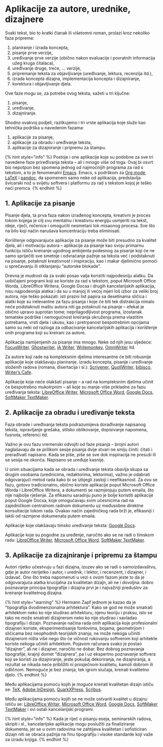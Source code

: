 # Aplikacije za autore, urednike, dizajnere

Svaki tekst, bio to kratki članak ili višetomni roman, prolazi kroz nekoliko faza pripreme:

1. planiranje i izrada koncepta,
2. pisanje prve verzije,
3. uređivanje prve verzije (obično nakon evaluacije i povratnih informacija užeg kruga čitalaca),
4. uređivanje druge, treće, ... verzije,
5. pripremanje teksta za objavljivanje (uređivanje, lektura, recenzija itd.),
6. izrada koncepta dizajna, implementacija koncepta i dizajniranje,
7. korektura i objavljivanje djela.

Ove faze mogu se, za potrebe ovog teksta, sažeti u tri ključne:

1. pisanje,
2. uređivanje,
3. dizajniranje.

Shodno ovakvoj podjeli, razlikujemo i tri vrste aplikacija koje služe kao tehnička podrška u navedenim fazama:

1. aplikacije za pisanje,
2. aplikacije za obradu i uređivanje teksta,
3. aplikacije za dizajniranje i pripremu za štampu.

{% hint style="info" %}
Postoje i one aplikacije koje su podobne za sve tri navedene faze priređivanja teksta – ali i mnogo više od toga. Ovaj bi osvrt bio nepotpun bez spomena jednog od najmoćnijih programa za rad s tekstom, a to je fenomenalni [Emacs](https://www.gnu.org/software/emacs/). Emacs, s podrškom za [Org mode](https://orgmode.org/), [LaTeX](https://www.latex-project.org/) i [pandoc](https://pandoc.org/), da spomenem samo neke od aplikacija, predstavlja švicarski nož u svijetu softvera i platformu za rad s tekstom kojoj je teško naći premca.
{% endhint %}

## 1. Aplikacije za pisanje

Pisanje djela, ta prva faza nakon izrađenog koncepta, kreativni je proces tokom kojega je cilj svu mentalnu i kreativnu energiju usmjeriti na tekst, ideje, riječi, rečenice i omogućiti nesmetani tok misaonog procesa. Sve što na bilo koji način narušava koncentraciju treba eliminisati.

Korištenje odgovarajuće aplikacije za pisanje može biti presudno za kvalitet djela, ali i motivaciju autora – aplikacije za pisanje kao svoju primarnu funkciju ističu kreiranje ugodnog ambijenta podesnog za pisanje koji će ne samo spriječiti sve smetnje i odvraćanje pažnje sa teksta već i podstaknuti na pisanje, potaknuti kreativnost i inspiraciju, kao i makar djelimično pomoći u sprečavanju ili otklanjanju “autorske blokade”.

Drevna je mudrost da za svaki posao valja koristiti najpodesniju alatku. Da uobičajeni programi koji se koriste za rad s tekstom, poput Microsoft Office Worda, LibreOffice Writera, Google Docsa i drugih kancelarijskih aplikacija, nisu najpodesnija alatka i da su u manjoj ili većoj mjeri loš izbor za veliki broj autora, nije teško pokazati: isti prazni list papira sa desetinama sličica i alatki koje su irelevantne za fazu pisanja i koje će biti tek distrakcija nimalo neće podstaknuti maštu autora niti ga potaknuti na pisanje – efekat je obično upravo suprotan tome; neprilagodljivost programa, izostanak tematske podrške i nemogućnost kreiranja okruženja prema vlastitim potrebama, vrsti djela i ukusu, kao i pretrpanost bespotrebnim opcijama samo su neki od razloga za odbacivanje kancelarijskih aplikacija i korištenje onih programa koji su kreirani za autore.

Aplikacija namijenjenih za pisanje ima mnogo. Neke od njih jesu sljedeće: [FocusWriter](https://gottcode.org/focuswriter/), [Ghostwriter](https://wereturtle.github.io/ghostwriter/), [iA Writer](https://ia.net/writer), [Writemonkey](http://writemonkey.com/), [OmmWriter](https://ommwriter.com/) itd.

Za autore koji rade na kompleksnim djelima interesantne će biti robusnije aplikacije koje olakšavaju planiranje, izradu koncepta, pisanje i uređivanje složenih radova (romana, disertacija i sl.): [Scrivener](https://www.literatureandlatte.com/scrivener/overview), [QuollWriter](http://quollwriter.com/), [bibisco](http://www.bibisco.com/), [Writer’s Cafe](http://www.writerscafe.co.uk/).

Aplikacije koje neće olakšati pisanje – a rad na kompleksnim djelima učinit će bespotrebno mukotrpnim – ali koje su manje-više prikladne za fazu uređivanja teksta: [LibreOffice Writer](https://www.libreoffice.org/), [Microsoft Office Word](https://products.office.com/en/word), [Google Docs](https://www.google.com/docs/about/), [SoftMaker TextMaker](http://www.softmaker.com/en/softmaker-office-windows-textmaker).

## 2. Aplikacije za obradu i uređivanje teksta

Faza obrade i uređivanja teksta podrazumijeva dorađivanje napisanog teksta, ispravljanje grešaka, stilsko oblikovanje, dopisivanje napomena, fusnota, referenci itd.

Važno je ovu fazu vremenski odvojiti od faze pisanja – brojni autori naglašavaju da se prilikom sesije pisanja dvije stvari ne smiju činiti: čitati i prerađivati napisano. Kada se piše, piše se sve dok inspiracija ne presuši ili se sesija ne okonča. Napisano se uređuje kasnije.

U onim situacijama kada se obrada i uređivanje teksta obavlja skupa sa drugim osobama (urednicima, redaktorima, lektorima), važno je odabrati odgovarajući metod rada kako bi se izbjegli zastoji i neefikasnost. Za ovu se fazu, gotovo tradicionalno, obično koriste aplikacije poput Microsoft Office Worda i LibreOffice Writera, a dokumenti se razmjenjuju putem emaila, što nije najbolje rješenje. Za efikasnu saradnju puno je bolje koristiti aplikacije poput Google Docsa, koje omogućavaju svim učesnicima rad na zajedničkom centralnom radnom dokumentu uz međusobne direktne konsultacije tokom rada. Ovakav način zajedničkog rada brži je, efikasniji i lakši od razmjene dokumenata putem emaila.

Aplikacije koje olakšavaju timsko uređivanje teksta: [Google Docs](https://www.google.com/docs/about/).

Aplikacije koje su pogodne za uređenje, naročito ako se ne radi o timskom radu: [LibreOffice Writer](https://www.libreoffice.org/), [Microsoft Office Word](https://products.office.com/en/word), [SoftMaker TextMaker](http://www.softmaker.com/en/softmaker-office-windows-textmaker).

## 3. Aplikacije za dizajniranje i pripremu za štampu

Autori rijetko učestvuju u fazi dizajna, izuzev ako se radi o samoizdavaštvu, gdje je autor nerijetko i autor, i urednik, i lektor, i recenzent, i dizajner, i izdavač. Ono što treba napomenuti u vezi s ovom fazom jeste to da je odgovarajuća alatka krucijalna za kvalitetan dizajn, ali ne i dovoljna: dobro poznavanje principa tipografije i dizajna prvi je i najvažniji preduslov za kreiranje kvalitetnog dizajna.

{% hint style="warning" %}
Hermann Zapf jednom je kazao da je “tipografija dvodimenzionalna arhitektura”. Kako se god ne može smatrati arhitektom neko ko nije studirao arhitekturu, njenu teoriju i praksu, isto se tako ne može smatrati dizajnerom neko ko nije studirao i savladao tipografiju i dizajn. Poznavanje načina rada onih aplikacija koje profesionalni dizajneri koriste, eksperimentisanje fontovima, bojama, geometrijom i sličicama bez neophodnih teorijskih znanja, ne može nekoga učiniti dizajnerom ništa više nego što će vičnost rukovanju softverom koji arhitekte koriste nekoga učiniti arhitektom. Pojavom računara svako je postao “dizajner”, ali ne i dizajner, naročito ne dobar. Bez dobrog poznavanja tipografije, krajnji domet “dizajnera”, pa i uz ekspertno poznavanje softvera koji se koristi za dizajniranje, jeste pokušaj dekoriranja, ne dizajniranja, a rezultat se nikada neće približiti ni prosječnom kvalitetu, kamoli dobrom ili odličnom. Nemoguće je bez znanja, tek igrom slučaja, kreirati kvalitetno djelo.
{% endhint %}

Među aplikacijama pomoću kojih je moguće kreirati kvalitetan dizajn ističu se: [TeX](https://ctan.org/tex/), [Adobe InDesign](https://www.adobe.com/products/indesign.html), [QuarkXPress](http://www.quark.com/en/Products/QuarkXPress/), [Scribus](https://www.scribus.net/).

Među aplikacijama pomoću kojih se ne može ostvariti kvalitet u dizajnu ističu se: [LibreOffice Writer](https://www.libreoffice.org/), [Microsoft Office Word](https://products.office.com/en/word), [Google Docs](https://www.google.com/docs/about/), [SoftMaker TextMaker](http://www.softmaker.com/en/softmaker-office-windows-textmaker) i svi ostali kancelarijski programi.

{% hint style="info" %}
Kada je riječ o pisanju eseja, seminarskih radova, skripti i sl., kancelarijske aplikacije mogu poslužiti za finaliziranje dokumenta, jer se u ovim radovima ne zahtijeva kvalitetan i sofisticiran dizajn niti se obraća pažnja na finu tipografiju i visoke standarde koji važe za izradu knjiga.
{% endhint %}
